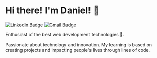 # Hi there! I'm Daniel! 👋 

[![Linkedin Badge](https://img.shields.io/badge/-Daniel%20Moniz-6633cc?style=flat-square&logo=Linkedin&logoColor=white&link=https://www.linkedin.com/in/daniel-moniz/)](https://www.linkedin.com/in/daniel-moniz/) 
[![Gmail Badge](https://img.shields.io/badge/-danielkoti.moniz@gmail.com-6633cc?style=flat-square&logo=Gmail&logoColor=white&link=mailto:danielkoti.moniz@gmail.com)](mailto:danielkoti.moniz@gmail.com)

Enthusiast of the best web development technologies 🚀.

Passionate about technology and innovation.
My learning is based on creating projects and impacting people's lives through lines of code.




